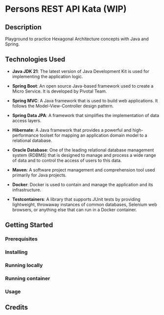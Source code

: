 # Persons REST API Kata (WIP)

## Description

Playground to practice Hexagonal Architecture concepts with Java and Spring.

## Technologies Used

- **Java JDK 21**: The latest version of Java Development Kit is used for implementing the application logic.

- **Spring Boot**: An open source Java-based framework used to create a Micro Service. It is developed by Pivotal Team.

- **Spring MVC**: A Java framework that is used to build web applications. It follows the Model-View-Controller design pattern.

- **Spring Data JPA**: A framework that simplifies the implementation of data access layers.

- **Hibernate**: A Java framework that provides a powerful and high-performance toolset for mapping an application domain model to a relational database.

- **Oracle Database**: One of the leading relational database management system (RDBMS) that is designed to manage and process a wide range of data and to control the access of users to this data.

- **Maven**: A software project management and comprehension tool used primarily for Java projects.

- **Docker**: Docker is used to contain and manage the application and its infrastructure.

- **Testcontainers**: A library that supports JUnit tests by providing lightweight, throwaway instances of common databases, Selenium web browsers, or anything else that can run in a Docker container.

## Getting Started

### Prerequisites

### Installing

### Running locally

### Running container

### Usage

## Credits
